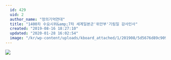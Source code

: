 ```yaml
---
  id: 429
  uid: 2
  author_name: "정의기억연대"
  title: "1400차 수요시위&amp;7차 세계일본군'위안부'기림일 감사인사"
  created: "2019-08-16 18:27:10"
  updated: "2020-01-28 16:02:54"
  image: "/kr/wp-content/uploads/kboard_attached/1/201908/5d5676d89c9091826422.jpg"
---
```

![](/kr/wp-content/uploads/kboard_attached/1/201908/5d5676d89c9091826422.jpg)